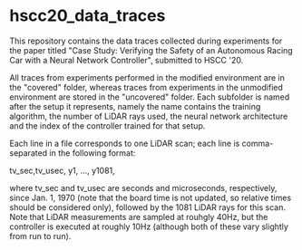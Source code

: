 # hscc20_data_traces

This repository contains the data traces collected during experiments for the paper titled "Case Study: Verifying the Safety of an Autonomous Racing Car with a Neural Network Controller", submitted to HSCC '20.

All traces from experiments performed in the modified environment are in the "covered" folder, whereas traces from experiments in the unmodified environment are stored in the "uncovered" folder. Each subfolder is named after the setup it represents, namely the name contains the training algorithm, the number of LiDAR rays used, the neural network architecture and the index of the controller trained for that setup.

Each line in a file corresponds to one LiDAR scan; each line is comma-separated in the following format:

tv_sec,tv_usec, y1, ..., y1081, 

where tv_sec and tv_usec are seconds and microseconds, respectively, since Jan. 1, 1970 (note that the board
time is not updated, so relative times should be considered only), followed by the 1081 LiDAR rays for this scan. Note that LiDAR measurements are sampled at rouhgly 40Hz, but the controller is executed at roughly 10Hz (although both of these vary slightly from run to run).
